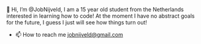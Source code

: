 👋 Hi, I’m @JobNijveld, I am a 15 year old student from the Netherlands interested in learning how to code! 
At the moment I have no abstract goals for the future, I guess I just will see how things turn out!
- 📫 How to reach me jobnijveld@gmail.com

<!---
JobNijveld/JobNijveld is a ✨ special ✨ repository because its `README.md` (this file) appears on your GitHub profile.
You can click the Preview link to take a look at your changes.
--->
